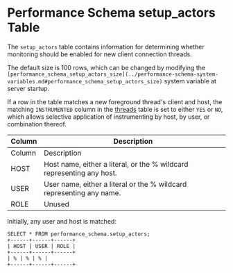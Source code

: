 # Performance Schema setup_actors Table

The `setup_actors` table contains information for determining whether
monitoring should be enabled for new client connection threads.

The default size is 100 rows, which can be changed by modifying the
`[performance_schema_setup_actors_size](../performance-schema-system-variables.md#performance_schema_setup_actors_size)`
system variable at server startup.

If a row in the table matches a new foreground thread's client and host, the
matching `INSTRUMENTED` column in the
[threads](performance-schema-threads-table.md) table is set to either `YES` or
`NO`, which allows selective application of instrumenting by host, by user,
or combination thereof.

| Column | Description |
| --- | --- |
| Column | Description |
| HOST | Host name, either a literal, or the % wildcard representing any host. |
| USER | User name, either a literal or the % wildcard representing any name. |
| ROLE | Unused |

Initially, any user and host is matched:

```
SELECT * FROM performance_schema.setup_actors;
+------+------+------+
| HOST | USER | ROLE |
+------+------+------+
| % | % | % |
+------+------+------+
```